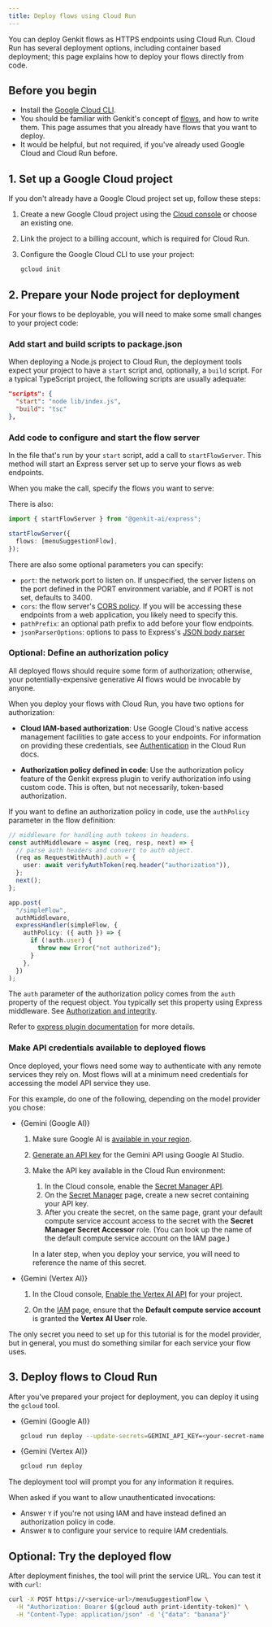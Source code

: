 ```yaml
---
title: Deploy flows using Cloud Run
---
```


You can deploy Genkit flows as HTTPS endpoints using Cloud Run. Cloud Run has
several deployment options, including container based deployment; this page
explains how to deploy your flows directly from code.

## Before you begin

- Install the [Google Cloud CLI](https://cloud.google.com/sdk/docs/install).
- You should be familiar with Genkit's concept of [flows](/docs/flows), and how to
  write them. This page assumes that you already have flows that you want to
  deploy.
- It would be helpful, but not required, if you've already used Google Cloud
  and Cloud Run before.

## 1. Set up a Google Cloud project

If you don't already have a Google Cloud project set up, follow these steps:

1.  Create a new Google Cloud project using the
    [Cloud console](https://console.cloud.google.com) or choose an existing one.

1.  Link the project to a billing account, which is required for Cloud Run.

1.  Configure the Google Cloud CLI to use your project:

    ```bash
    gcloud init
    ```

## 2. Prepare your Node project for deployment

For your flows to be deployable, you will need to make some small changes to
your project code:

### Add start and build scripts to package.json

When deploying a Node.js project to Cloud Run, the deployment tools expect your
project to have a `start` script and, optionally, a `build` script. For a
typical TypeScript project, the following scripts are usually adequate:

```json
"scripts": {
  "start": "node lib/index.js",
  "build": "tsc"
},
```

### Add code to configure and start the flow server

In the file that's run by your `start` script, add a call to `startFlowServer`.
This method will start an Express server set up to serve your flows as web
endpoints.

When you make the call, specify the flows you want to serve:

There is also:

```ts
import { startFlowServer } from "@genkit-ai/express";

startFlowServer({
  flows: [menuSuggestionFlow],
});
```

There are also some optional parameters you can specify:

- `port`: the network port to listen on. If unspecified, the server listens on
  the port defined in the PORT environment variable, and if PORT is not set,
  defaults to 3400.
- `cors`: the flow server's
  [CORS policy](https://www.npmjs.com/package/cors#configuration-options).
  If you will be accessing these endpoints from a web application, you likely
  need to specify this.
- `pathPrefix`: an optional path prefix to add before your flow endpoints.
- `jsonParserOptions`: options to pass to Express's
  [JSON body parser](https://www.npmjs.com/package/body-parser#bodyparserjsonoptions)

### Optional: Define an authorization policy

All deployed flows should require some form of authorization; otherwise, your potentially-expensive generative AI flows would be invocable by anyone.

When you deploy your flows with Cloud Run, you have two options for
authorization:

- **Cloud IAM-based authorization**: Use Google Cloud's native access management
  facilities to gate access to your endpoints. For information on providing
  these credentials, see
  [Authentication](https://cloud.google.com/run/docs/authenticating/overview)
  in the Cloud Run docs.

- **Authorization policy defined in code**: Use the authorization policy feature
  of the Genkit express plugin to verify authorization info using custom code.
  This is often, but not necessarily, token-based authorization.

If you want to define an authorization policy in code, use the `authPolicy`
parameter in the flow definition:

```ts
// middleware for handling auth tokens in headers.
const authMiddleware = async (req, resp, next) => {
  // parse auth headers and convert to auth object.
  (req as RequestWithAuth).auth = {
    user: await verifyAuthToken(req.header("authorization")),
  };
  next();
};

app.post(
  "/simpleFlow",
  authMiddleware,
  expressHandler(simpleFlow, {
    authPolicy: ({ auth }) => {
      if (!auth.user) {
        throw new Error("not authorized");
      }
    },
  })
);
```

The `auth` parameter of the authorization policy comes from the `auth` property
of the request object. You typically set this property using Express middleware.
See
[Authorization and integrity](/docs/auth#non-firebase-http-authorization).

Refer to [express plugin documentation](https://js.api.genkit.dev/modules/_genkit-ai_express.html)
for more details.

### Make API credentials available to deployed flows

Once deployed, your flows need some way to authenticate with any remote services
they rely on. Most flows will at a minimum need credentials for accessing the
model API service they use.

For this example, do one of the following, depending on the model provider you
chose:

- {Gemini (Google AI)}

  1.  Make sure Google AI is
      [available in your region](https://ai.google.dev/available_regions).

  1.  [Generate an API key](https://aistudio.google.com/app/apikey) for the
      Gemini API using Google AI Studio.

  1.  Make the API key available in the Cloud Run environment:

      1.  In the Cloud console, enable the
          [Secret Manager API](https://console.cloud.google.com/apis/library/secretmanager.googleapis.com?project=_).
      1.  On the [Secret Manager](https://console.cloud.google.com/security/secret-manager?project=_)
          page, create a new secret containing your API key.
      1.  After you create the secret, on the same page, grant your default
          compute service account access to the secret with the **Secret
          Manager Secret Accessor** role. (You can look up the name of the
          default compute service account on the IAM page.)

      In a later step, when you deploy your service, you will need to
      reference the name of this secret.

- {Gemini (Vertex AI)}

  1.  In the Cloud console,
      [Enable the Vertex AI API](https://console.cloud.google.com/apis/library/aiplatform.googleapis.com?project=_)
      for your project.

  1.  On the [IAM](https://console.cloud.google.com/iam-admin/iam?project=_)
      page, ensure that the **Default compute service account** is granted the
      **Vertex AI User** role.

The only secret you need to set up for this tutorial is for the model provider,
but in general, you must do something similar for each service your flow uses.

## 3. Deploy flows to Cloud Run

After you've prepared your project for deployment, you can deploy it using the
`gcloud` tool.

- {Gemini (Google AI)}

  ```bash
  gcloud run deploy --update-secrets=GEMINI_API_KEY=<your-secret-name>:latest
  ```

- {Gemini (Vertex AI)}

  ```bash
  gcloud run deploy
  ```

The deployment tool will prompt you for any information it requires.

When asked if you want to allow unauthenticated invocations:

- Answer `Y` if you're not using IAM and have instead defined an authorization
  policy in code.
- Answer `N` to configure your service to require IAM credentials.

## Optional: Try the deployed flow

After deployment finishes, the tool will print the service URL. You can test
it with `curl`:

```bash
curl -X POST https://<service-url>/menuSuggestionFlow \
  -H "Authorization: Bearer $(gcloud auth print-identity-token)" \
  -H "Content-Type: application/json" -d '{"data": "banana"}'
```
